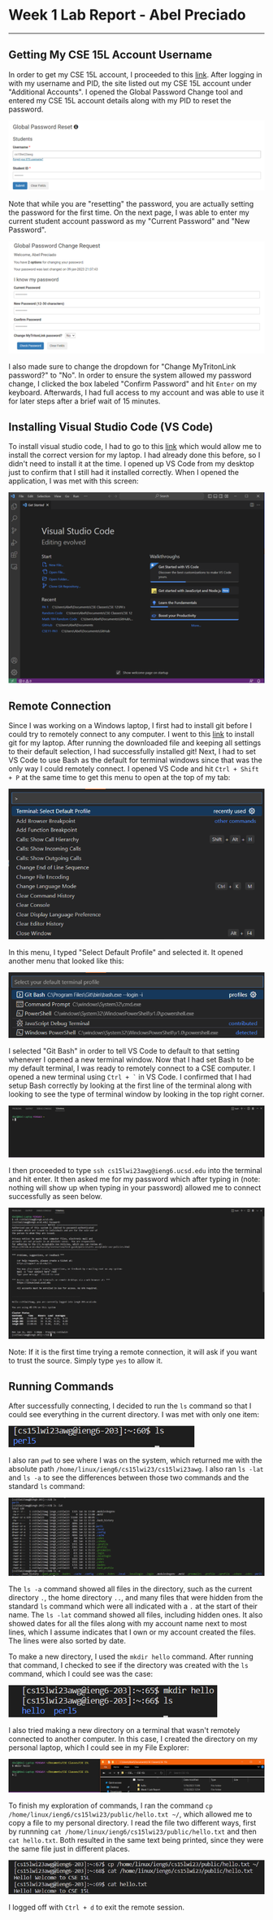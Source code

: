 # Week 1 Lab Report - Abel Preciado
***
## Getting My CSE 15L Account Username
In order to get my CSE 15L account, I proceeded to this [link](https://sdacs.ucsd.edu/~icc/index.php). After logging in with my username and PID, the site listed out my CSE 15L account under "Additional Accounts". I opened the Global Password Change tool and entered my CSE 15L account details along with my PID to reset the password.

![Password Change Tool](week1images/resettool.png)

Note that while you are "resetting" the password, you are actually setting the password for the first time. On the next page, I was able to enter my current student account password as my "Current Password" and "New Password". 

![Changing Password](week1images/changingpassword.png)

I also made sure to change the dropdown for "Change MyTritonLink password?" to "No". In order to ensure the system allowed my password change, I clicked the box labeled "Confirm Password" and hit `Enter` on my keyboard. Afterwards, I had full access to my account and was able to use it for later steps after a brief wait of 15 minutes.

## Installing Visual Studio Code (VS Code)
To install visual studio code, I had to go to this [link](https://code.visualstudio.com/) which would allow me to install the correct version for my laptop. I had already done this before, so I didn't need to install it at the time. I opened up VS Code from my desktop just to confirm that I still had it installed correctly. When I opened the application, I was met with this screen:

![Image](week1images/vscode-open.png)

## Remote Connection
Since I was working on a Windows laptop, I first had to install git before I could try to remotely connect to any computer. I went to this [link](https://gitforwindows.org/) to install git for my laptop. After running the downloaded file and keeping all settings to their default selection, I had successfully installed git! Next, I had to set VS Code to use Bash as the default for terminal windows since that was the only way I could remotely connect. I opened VS Code and hit `Ctrl + Shift + P` at the same time to get this menu to open at the top of my tab:

![Image](week1images/preferences-menu.png)

In this menu, I typed "Select Default Profile" and selected it. It opened another menu that looked like this:

![Image](week1images/default-terminal-profile.png)

I selected "Git Bash" in order to tell VS Code to default to that setting whenever I opened a new terminal window. Now that I had set Bash to be my default terminal, I was ready to remotely connect to a CSE computer. I opened a new terminal using `` Ctrl + ` `` in VS Code. I confirmed that I had setup Bash correctly by looking at the first line of the terminal along with looking to see the type of terminal window by looking in the top right corner. 

![Image](week1images/open-terminal.png)

I then proceeded to type `ssh cs15lwi23awg@ieng6.ucsd.edu` into the terminal and hit enter. It then asked me for my password which after typing in (note: nothing will show up when typing in your password) allowed me to connect successfully as seen below.

![Image](week1images/logged-in.png)

Note: If it is the first time trying a remote connection, it will ask if you want to trust the source. Simply type `yes` to allow it.

## Running Commands
After successfully connecting, I decided to run the `ls` command so that I could see everything in the current directory. I was met with only one item:

![Image](week1images/ls-command.png)

I also ran `pwd` to see where I was on the system, which returned me with the absolute path `/home/linux/ieng6/cs15lwi23/cs15lwi23awg`. I also ran `ls -lat` and `ls -a` to see the differences between those two commands and the standard `ls` command:

![Image](week1images/various-ls-commands.png)

The `ls -a` command showed all files in the directory, such as the current directory `.`, the home directory `..`, and many files that were hidden from the standard `ls` command which were all indicated with a `.` at the start of their name. The `ls -lat` command showed all files, including hidden ones. It also showed dates for all the files along with my account name next to most lines, which I assume indicates that I own or my account created the files. The lines were also sorted by date.

To make a new directory, I used the `mkdir hello` command. After running that command, I checked to see if the directory was created with the `ls` command, which I could see was the case:

![Image](week1images/new-directory.png)

I also tried making a new directory on a terminal that wasn't remotely connected to another computer. In this case, I created the directory on my personal laptop, which I could see in my File Explorer:

![Image](week1images/computer-directory.png)

To finish my exploration of commands, I ran the command `cp /home/linux/ieng6/cs15lwi23/public/hello.txt ~/`, which allowed me to copy a file to my personal directory. I read the file two different ways, first by runnning `cat /home/linux/ieng6/cs15lwi23/public/hello.txt` and then `cat hello.txt`. Both resulted in the same text being printed, since they were the same file just in different places. 

![Image](week1images/file-copy.png)

I logged off with `Ctrl + d` to exit the remote session.
